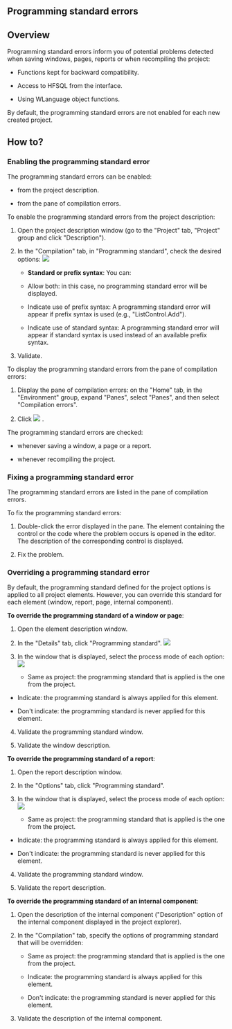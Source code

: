 


## Programming standard errors
			



<a name="NOTE1"></a>
<a name="NOTE1_1"></a>


## Overview
<a name="overview_ELTTEXTE000228"></a>
Programming standard errors inform you of potential problems detected when saving windows, pages, reports or when recompiling the project: 

- Functions kept for backward compatibility.

- Access to HFSQL from the interface.

- Using WLanguage object functions. 




By default, the programming standard errors are not enabled for each new created project.

<a name="NOTE2"></a>
<a name="NOTE2_1"></a>


## How to?
<a name="how_ELTTEXTE000252"></a>


### Enabling the programming standard error
<a name="enabling_the_programming_standard_error_ELTPARAGRAPHE000024"></a>

The programming standard errors can be enabled: 

- from the project description. 

- from the pane of compilation errors. 




To enable the programming standard errors from the project description:

1. Open the project description window (go to the "Project" tab, "Project" group and click "Description"). 

2. In the "Compilation" tab, in "Programming standard", check the desired options: 
![](https://doc.pcsoft.fr/en-US/images/image.awp?langid=3&name=Compilation_Norme%20-%20HC%20N%B0001.gif)


	- **Standard or prefix syntax**: You can: 

	- Allow both: in this case, no programming standard error will be displayed. 

	- Indicate use of prefix syntax: A programming standard error will appear if prefix syntax is used (e.g., "ListControl.Add"). 

	- Indicate use of standard syntax: A programming standard error will appear if standard syntax is used instead of an available prefix syntax. 

3. Validate. 




To display the programming standard errors from the pane of compilation errors:

1. Display the pane of compilation errors: on the "Home" tab, in the "Environment" group, expand "Panes", select "Panes", and then select "Compilation errors". 

2. Click ![](https://doc.pcsoft.fr/en-US/images/image.awp?langid=3&name=Compilation_Norme%20-%20HC%20N%B0002.gif)
.




The programming standard errors are checked:

- whenever saving a window, a page or a report.

- whenever recompiling the project.



<a name="NOTE2_2"></a>


### Fixing a programming standard error
<a name="fixing_programming_standard_error_ELTPARAGRAPHE000122"></a>

The programming standard errors are listed in the pane of compilation errors.

To fix the programming standard errors:

1. Double-click the error displayed in the pane. The element containing the control or the code where the problem occurs is opened in the editor. The description of the corresponding control is displayed.

2. Fix the problem.



<a name="NOTE2_3"></a>


### Overriding a programming standard error
<a name="overriding_programming_standard_error_ELTPARAGRAPHE000134"></a>

By default, the programming standard defined for the project options is applied to all project elements. However, you can override this standard for each element (window, report, page, internal component). 

**To override the programming standard of a window or page**:

1. Open the element description window. 

2. In the "Details" tab, click "Programming standard". 
![](https://doc.pcsoft.fr/en-US/images/image.awp?langid=3&name=Compilation_Norme%20-%20HC%20N%B0003.gif&type=thumb)


3. In the window that is displayed, select the process mode of each option: 
![](https://doc.pcsoft.fr/en-US/images/image.awp?langid=3&name=Compilation_Norme%20-%20HC%20N%B0004.gif)


	- Same as project: the programming standard that is applied is the one from the project. 

- Indicate: the programming standard is always applied for this element. 

- Don't indicate: the programming standard is never applied for this element. 

4. Validate the programming standard window. 

5. Validate the window description. 




**To override the programming standard of a report**:

1. Open the report description window. 

2. In the "Options" tab, click "Programming standard". 

3. In the window that is displayed, select the process mode of each option: 
![](https://doc.pcsoft.fr/en-US/images/image.awp?langid=3&name=Compilation_Norme%20-%20HC%20N%B0004.gif)


	- Same as project: the programming standard that is applied is the one from the project. 

- Indicate: the programming standard is always applied for this element. 

- Don't indicate: the programming standard is never applied for this element. 

4. Validate the programming standard window. 

5. Validate the report description. 



**To override the programming standard of an internal component**: 

1. Open the description of the internal component ("Description" option of the internal component displayed in the project explorer). 

2. In the "Compilation" tab, specify the options of programming standard that will be overridden: 

	- Same as project: the programming standard that is applied is the one from the project. 

	- Indicate: the programming standard is always applied for this element. 

	- Don't indicate: the programming standard is never applied for this element. 




3. Validate the description of the internal component. 




